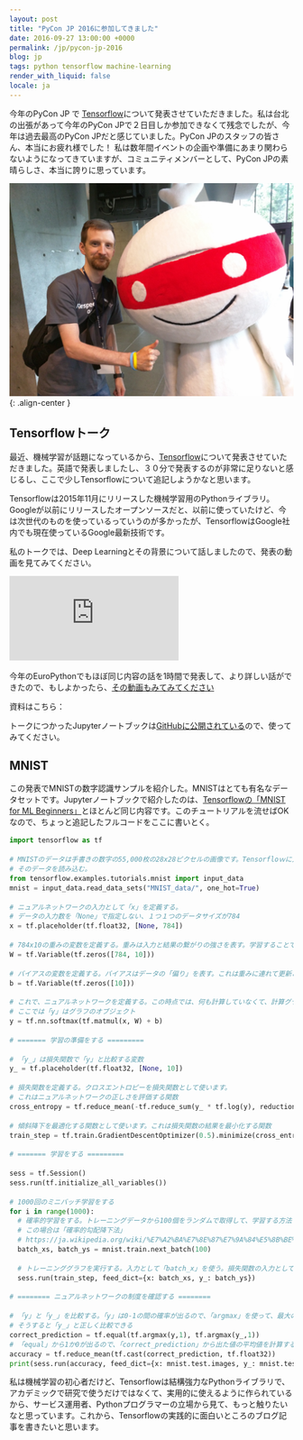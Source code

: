 ```yaml
---
layout: post
title: "PyCon JP 2016に参加してきました"
date: 2016-09-27 13:00:00 +0000
permalink: /jp/pycon-jp-2016
blog: jp
tags: python tensorflow machine-learning
render_with_liquid: false
locale: ja
---
```


今年のPyCon JP で [Tensorflow](https://www.tensorflow.org/)について発表させていただきました。私は台北の出張があって今年のPyCon JPで２日目しか参加できなくて残念でしたが、今年は過去最高のPyCon JPだと感じていました。PyCon JPのスタッフの皆さん、本当にお疲れ様でした！ 私は数年間イベントの企画や準備にあまり関わらないようになってきていますが、コミュニティメンバーとして、PyCon JPの素晴らしさ、本当に誇りに思っています。

![A person in a Monotaro mascot costume standing next to me. I'm giving a thumbs up.](/assets/images/754/IMG_20160922_122930.jpg){: .align-center }

## Tensorflowトーク

最近、機械学習が話題になっているから、[Tensorflow](https://tensorflow.org/)について発表させていただきました。英語で発表しましたし、３０分で発表するのが非常に足りないと感じるし、ここで少しTensorflowについて追記しようかなと思います。

Tensorflowは2015年11月にリリースした機械学習用のPythonライブラリ。Googleが以前にリリースしたオープンソースだと、以前に使っていたけど、今は次世代のものを使っているっていうのが多かったが、TensorflowはGoogle社内でも現在使っているGoogle最新技術です。

私のトークでは、Deep Learningとその背景について話しましたので、発表の動画を見てみてください。

<div class="video-wrapper">
    <iframe
        class="youtube-video align-center"
        src="https://www.youtube.com/embed/y_zKja1p2Ys?list=PLMkWB0UjwFGlYvIcvKsGhJ7SJIODj_zJZ"
        frameborder="0"
        allowfullscreen>
    </iframe>
</div>

今年のEuroPythonでもほぼ同じ内容の話を1時間で発表して、より詳しい話ができたので、もしよかったら、[その動画もみてみてください](https://www.youtube.com/watch?v=yZuxcR8jxlw&list=PL8uoeex94UhE3FDvjacSlHFffoNEoPzzm&index=148)

資料はこちら：

<div class="align-center">
    <script
        async
        class="speakerdeck-embed"
        data-id="da9b7bb3656d4745aa6510f6ad1b6010"
        data-ratio="1.77777777777778"
        src="//speakerdeck.com/assets/embed.js">
    </script>
</div>

トークにつかったJupyterノートブックは[GitHubに公開されている](https://github.com/IanLewis/tensorflow-examples)ので、使ってみてください。

## MNIST

この発表でMNISTの数字認識サンプルを紹介した。MNISTはとても有名なデータセットです。Jupyterノートブックで紹介したのは、[Tensorflowの「MNIST for ML Beginners」](https://www.tensorflow.org/versions/r0.10/tutorials/mnist/beginners/index.html)とほとんど同じ内容です。このチュートリアルを流せばOKなので、ちょっと追記したフルコードをここに書いとく。

```python
import tensorflow as tf

# MNISTのデータは手書きの数字の55,000枚の28x28ピクセルの画像です。Tensorfloｗに入力するために、このデータをテンサーに変換しないといけない。このテンサーは28*28=768の要素を持った配列にします。
# そのデータを読み込む。
from tensorflow.examples.tutorials.mnist import input_data
mnist = input_data.read_data_sets("MNIST_data/", one_hot=True)

# ニュアルネットワークの入力として「x」を定義する。
# データの入力数を「None」で指定しない、１つ１つのデータサイズが784
x = tf.placeholder(tf.float32, [None, 784])

# 784x10の重みの変数を定義する。重みは入力と結果の繋がりの強さを表す。学習することで、更新される
W = tf.Variable(tf.zeros([784, 10]))

# バイアスの変数を定義する。バイアスはデータの「偏り」を表す。これは重みに連れて更新される
b = tf.Variable(tf.zeros([10]))

# これで、ニュアルネットワークを定義する。この時点では、何も計算していなくて、計算グラフを定義しているだけ。
# ここでは「y」はグラフのオブジェクト
y = tf.nn.softmax(tf.matmul(x, W) + b)

# ======= 学習の準備をする =========

# 「y_」は損失関数で「y」と比較する変数
y_ = tf.placeholder(tf.float32, [None, 10])

# 損失関数を定義する。クロスエントロピーを損失関数として使います。
# これはニュアルネットワークの正しさを評価する関数
cross_entropy = tf.reduce_mean(-tf.reduce_sum(y_ * tf.log(y), reduction_indices=[1]))

# 傾斜降下を最適化する関数として使います。これは損失関数の結果を最小化する関数
train_step = tf.train.GradientDescentOptimizer(0.5).minimize(cross_entropy)

# ======= 学習をする =========

sess = tf.Session()
sess.run(tf.initialize_all_variables())

# 1000回のミニバッチ学習をする
for i in range(1000):
  # 確率的学習をする。トレーニングデータから100個をランダムで取得して、学習する方法
  # この場合は「確率的勾配降下法」
  # https://ja.wikipedia.org/wiki/%E7%A2%BA%E7%8E%87%E7%9A%84%E5%8B%BE%E9%85%8D%E9%99%8D%E4%B8%8B%E6%B3%95
  batch_xs, batch_ys = mnist.train.next_batch(100)

  # トレーニンググラフを実行する。入力として「batch_x」を使う。損失関数の入力として「batch_ys」を使う。
  sess.run(train_step, feed_dict={x: batch_xs, y_: batch_ys})

# ======== ニュアルネットワークの制度を確認する ========

# 「y」と「y_」を比較する。「y」は0-1の間の確率が出るので、「argmax」を使って、最大の値を１にして、残りを全部０にする。
# そうすると「y_」と正しく比較できる
correct_prediction = tf.equal(tf.argmax(y,1), tf.argmax(y_,1))
# 「equal」から1か0が出るので、「correct_prediction」から出た値の平均値を計算するだけ
accuracy = tf.reduce_mean(tf.cast(correct_prediction, tf.float32))
print(sess.run(accuracy, feed_dict={x: mnist.test.images, y_: mnist.test.labels}))
```

私は機械学習の初心者だけど、Tensorflowは結構強力なPythonライブラリで、アカデミックで研究で使うだけではなくて、実用的に使えるように作られているから、サービス運用者、Pythonプログラマーの立場から見て、もっと触りたいなと思っています。これから、Tensorflowの実践的に面白いところのブログ記事を書きたいと思います。
